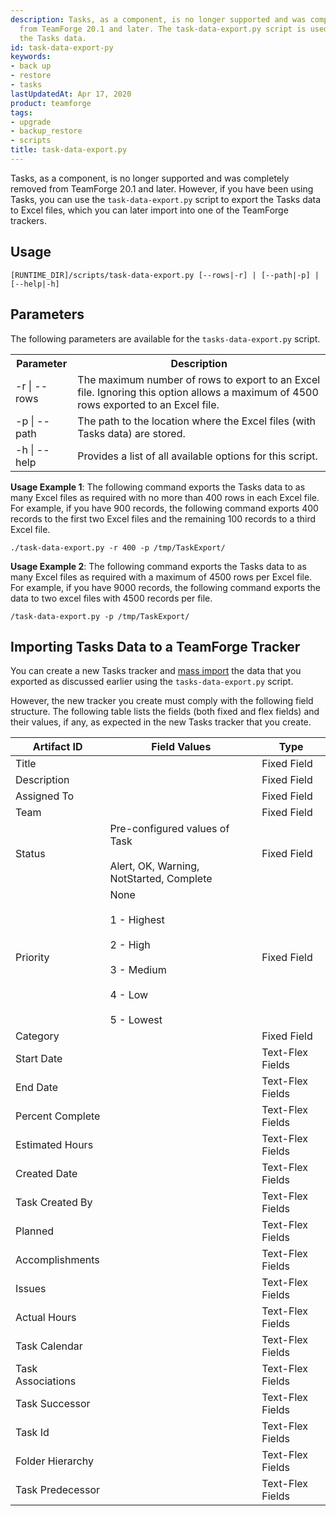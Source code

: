 ```yaml
---
description: Tasks, as a component, is no longer supported and was completely removed
  from TeamForge 20.1 and later. The task-data-export.py script is used to back up
  the Tasks data.
id: task-data-export-py
keywords:
- back up
- restore
- tasks
lastUpdatedAt: Apr 17, 2020
product: teamforge
tags:
- upgrade
- backup_restore
- scripts
title: task-data-export.py
---
```


<!-- Artifact artf397074 : Documentation for task decommission in CTF -->
Tasks, as a component, is no longer supported and was completely removed from TeamForge 20.1 and later. However, if you have been using Tasks, you can use the `task-data-export.py` script to export the Tasks data to Excel files, which you can later import into one of the TeamForge trackers.

## Usage

```shell
[RUNTIME_DIR]/scripts/task-data-export.py [--rows|-r] | [--path|-p] | [--help|-h]
````

## Parameters

The following parameters are available for the `tasks-data-export.py` script.

<table>
	<tr>
		<th>Parameter</th>
		<th>Description</th>
	</tr>
	<tr>
		<td>-r | --rows</td>
		<td>The maximum number of rows to export to an Excel file. Ignoring this option allows a maximum of 4500 rows exported to an Excel file.</td>
	</tr>
	<tr>
		<td>-p | --path</td>
		<td>The path to the location where the Excel files (with Tasks data) are stored.</td>
	</tr>
	<tr>
		<td>-h | --help</td>
		<td>Provides a list of all available options for this script.</td>
	</tr>
</table>

**Usage Example 1**: The following command exports the Tasks data to as many Excel files as required with no more than 400 rows in each Excel file. For example, if you have 900 records, the following command exports 400 records to the first two Excel files and the remaining 100 records to a third Excel file.

   ```shell
   ./task-data-export.py -r 400 -p /tmp/TaskExport/
   ````

**Usage Example 2**: The following command exports the Tasks data to as many Excel files as required with a maximum of 4500 rows per Excel file. For example, if you have 9000 records, the following command exports the data to two excel files with 4500 records per file. 

   ```shell
   /task-data-export.py -p /tmp/TaskExport/
   ````

## Importing Tasks Data to a TeamForge Tracker

You can create a new Tasks tracker and [mass import](../trackers-importingtrackerartifacts) the data that you exported as discussed earlier using the `tasks-data-export.py` script. 

However, the new tracker you create must comply with the following field structure. The following table lists the fields (both fixed and flex fields) and their values, if any, as expected in the new Tasks tracker that you create. 

| Artifact ID 	| Field Values 	| Type 	|
|-------------------	|--------------------------------------------------------------------------	|------------------	|
| Title 	|  	| Fixed Field 	|
| Description 	|  	| Fixed Field 	|
| Assigned To 	|  	| Fixed Field 	|
| Team 	|  	| Fixed Field 	|
| Status 	| Pre-configured values of Task<br></br>Alert, OK, Warning, NotStarted, Complete 	| Fixed Field 	|
| Priority 	| None<br></br>1 - Highest<br></br>2 - High<br></br>3 - Medium<br></br>4 - Low<br></br>5 - Lowest 	| Fixed Field 	|
| Category 	|  	| Fixed Field 	|
| Start Date 	|  	| Text-Flex Fields 	|
| End Date 	|  	| Text-Flex Fields 	|
| Percent Complete 	|  	| Text-Flex Fields 	|
| Estimated Hours 	|  	| Text-Flex Fields 	|
| Created Date 	|  	| Text-Flex Fields 	|
| Task Created By 	|  	| Text-Flex Fields 	|
| Planned 	|  	| Text-Flex Fields 	|
| Accomplishments 	|  	| Text-Flex Fields 	|
| Issues 	|  	| Text-Flex Fields 	|
| Actual Hours 	|  	| Text-Flex Fields 	|
| Task Calendar 	|  	| Text-Flex Fields 	|
| Task Associations 	|  	| Text-Flex Fields 	|
| Task Successor 	|  	| Text-Flex Fields 	|
| Task Id 	|  	| Text-Flex Fields 	|
| Folder Hierarchy 	|  	| Text-Flex Fields 	|
| Task Predecessor 	|  	| Text-Flex Fields 	| 

